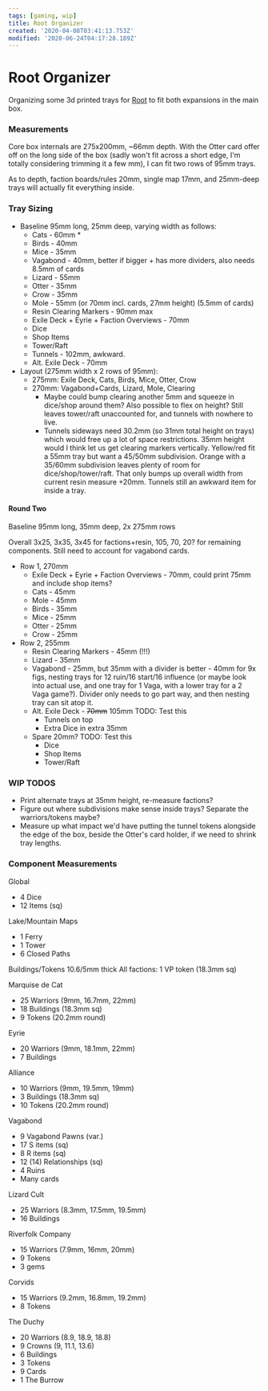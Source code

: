 ```yaml
---
tags: [gaming, wip]
title: Root Organizer
created: '2020-04-08T03:41:13.753Z'
modified: '2020-06-24T04:17:28.189Z'
---
```


# Root Organizer

Organizing some 3d printed trays for [Root](https://boardgamegeek.com/boardgame/237182/root) to fit both expansions in the main box.

### Measurements

Core box internals are 275x200mm, ~66mm depth. With the Otter card offer off on the long side of the box (sadly won't fit across a short edge, I'm totally considering trimming it a few mm), I can fit two rows of 95mm trays.

As to depth, faction boards/rules 20mm, single map 17mm, and 25mm-deep trays will actually fit everything inside.

### Tray Sizing

* Baseline 95mm long, 25mm deep, varying width as follows:
  * Cats - 60mm *
  * Birds - 40mm
  * Mice - 35mm
  * Vagabond - 40mm, better if bigger + has more dividers, also needs 8.5mm of cards
  * Lizard - 55mm
  * Otter - 35mm
  * Crow - 35mm
  * Mole - 55mm (or 70mm incl. cards, 27mm height) (5.5mm of cards)
  * Resin Clearing Markers - 90mm max
  * Exile Deck + Eyrie + Faction Overviews - 70mm
  * Dice
  * Shop Items
  * Tower/Raft
  * Tunnels - 102mm, awkward.
  * Alt. Exile Deck - 70mm
* Layout (275mm width x 2 rows of 95mm):
  * 275mm: Exile Deck, Cats, Birds, Mice, Otter, Crow
  * 270mm: Vagabond+Cards, Lizard, Mole, Clearing
    * Maybe could bump clearing another 5mm and squeeze in dice/shop around them? Also possible to flex on height? Still leaves tower/raft unaccounted for, and tunnels with nowhere to live.
    * Tunnels sideways need 30.2mm (so 31mm total height on trays) which would free up a lot of space restrictions. 35mm height would I think let us get clearing markers vertically. Yellow/red fit a 55mm tray but want a 45/50mm subdivision. Orange with a 35/60mm subdivision leaves plenty of room for dice/shop/tower/raft. That only bumps up overall width from current resin measure +20mm. Tunnels still an awkward item for inside a tray.

#### Round Two

Baseline 95mm long, 35mm deep, 2x 275mm rows

Overall 3x25, 3x35, 3x45 for factions+resin, 105, 70, 20? for remaining components. Still need to account for vagabond cards.

* Row 1, 270mm
  * Exile Deck + Eyrie + Faction Overviews - 70mm, could print 75mm and include shop items?
  * Cats - 45mm
  * Mole - 45mm
  * Birds - 35mm
  * Mice - 25mm
  * Otter - 25mm
  * Crow - 25mm
* Row 2, 255mm
  * Resin Clearing Markers - 45mm (!!!)
  * Lizard - 35mm
  * Vagabond - 25mm, but 35mm with a divider is better - 40mm for 9x figs, nesting trays for 12 ruin/16 start/16 influence (or maybe look into actual use, and one tray for 1 Vaga, with a lower tray for a 2 Vaga game?). Divider only needs to go part way, and then nesting tray can sit atop it.
  * Alt. Exile Deck - ~~70mm~~ 105mm TODO: Test this
    * Tunnels on top
    * Extra Dice in extra 35mm
  * Spare 20mm? TODO: Test this
    * Dice
    * Shop Items
    * Tower/Raft

### WIP TODOS

- Print alternate trays at 35mm height, re-measure factions?
- Figure out where subdivisions make sense inside trays? Separate the warriors/tokens maybe?
- Measure up what impact we'd have putting the tunnel tokens alongside the edge of the box, beside the Otter's card holder, if we need to shrink tray lengths.

### Component Measurements

Global
- 4 Dice
- 12 Items (sq)

Lake/Mountain Maps
- 1 Ferry
- 1 Tower
- 6 Closed Paths

Buildings/Tokens 10.6/5mm thick
All factions: 1 VP token (18.3mm sq)

Marquise de Cat
- 25 Warriors (9mm, 16.7mm, 22mm)
- 18 Buildings (18.3mm sq)
- 9 Tokens (20.2mm round)

Eyrie
- 20 Warriors (9mm, 18.1mm, 22mm)
- 7 Buildings

Alliance
- 10 Warriors (9mm, 19.5mm, 19mm)
- 3 Buildings (18.3mm sq)
- 10 Tokens (20.2mm round)

Vagabond
- 9 Vagabond Pawns (var.)
- 17 S items (sq)
- 8 R items (sq)
- 12 (14) Relationships (sq)
- 4 Ruins
- Many cards

Lizard Cult
- 25 Warriors (8.3mm, 17.5mm, 19.5mm)
- 16 Buildings

Riverfolk Company
- 15 Warriors (7.9mm, 16mm, 20mm)
- 9 Tokens
- 3 gems

Corvids
- 15 Warriors (9.2mm, 16.8mm, 19.2mm)
- 8 Tokens

The Duchy
- 20 Warriors (8.9, 18.9, 18.8)
- 9 Crowns (9, 11.1, 13.6)
- 6 Buildings
- 3 Tokens
- 9 Cards
- 1 The Burrow



